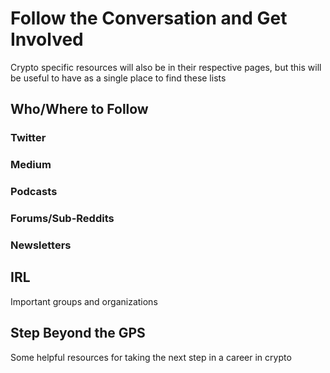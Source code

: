 # Follow the Conversation and Get Involved
Crypto specific resources will also be in their respective pages, but this will be useful to have as a single place to find these lists


## Who/Where to Follow

### Twitter

### Medium

### Podcasts

### Forums/Sub-Reddits

### Newsletters

## IRL
Important groups and organizations

## Step Beyond the GPS
Some helpful resources for taking the next step in a career in crypto
